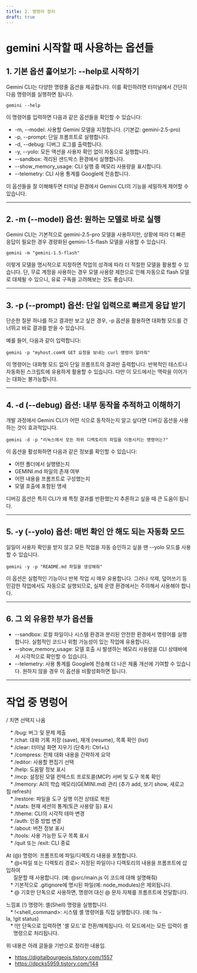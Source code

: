 ```yaml
---
title: 2. 명령어 정리
draft: true
---
```

# gemini 시작할 때 사용하는 옵션들

## 1. 기본 옵션 훑어보기: --help로 시작하기

Gemini CLI는 다양한 명령줄 옵션을 제공합니다. 이를 확인하려면 터미널에서 간단히 다음 명령어를 실행하면 됩니다.

```
gemini --help
```

이 명령어를 입력하면 다음과 같은 옵션들을 확인할 수 있습니다:

- -m, --model: 사용할 Gemini 모델을 지정합니다. (기본값: gemini-2.5-pro)
- -p, --prompt: 단일 프롬프트로 실행합니다.
- -d, --debug: 디버그 로그를 출력합니다.
- -y, --yolo: 모든 액션을 사용자 확인 없이 자동으로 실행합니다.
- --sandbox: 격리된 샌드박스 환경에서 실행합니다.
- --show_memory_usage: CLI 실행 중 메모리 사용량을 표시합니다.
- --telemetry: CLI 사용 통계를 Google에 전송합니다.

이 옵션들을 잘 이해해두면 터미널 환경에서 Gemini CLI의 기능을 세밀하게 제어할 수 있습니다.

---

## 2. -m (--model) 옵션: 원하는 모델로 바로 실행

Gemini CLI는 기본적으로 gemini-2.5-pro 모델을 사용하지만, 상황에 따라 더 빠른 응답이 필요한 경우 경량화된 gemini-1.5-flash 모델을 사용할 수 있습니다.

```
gemini -m "gemini-1.5-flash"
```

이렇게 모델을 명시적으로 지정하면 작업의 성격에 따라 더 적절한 모델을 활용할 수 있습니다. 단, 무료 계정을 사용하는 경우 모델 사용량 제한으로 인해 자동으로 flash 모델로 대체될 수 있으니, 유료 구독을 고려해보는 것도 좋습니다.

---

## 3. -p (--prompt) 옵션: 단일 입력으로 빠르게 응답 받기

단순한 질문 하나를 하고 결과만 보고 싶은 경우, -p 옵션을 활용하면 대화형 모드를 건너뛰고 바로 결과를 받을 수 있습니다.

예를 들어, 다음과 같이 입력합니다:

```
gemini -p "myhost.com에 GET 요청을 보내는 curl 명령어 알려줘"
```

이 명령어는 대화형 모드 없이 단일 프롬프트의 결과만 출력합니다. 반복적인 테스트나 자동화된 스크립트에 유용하게 활용할 수 있습니다. 다만 이 모드에서는 맥락을 이어가는 대화는 불가능합니다.

---

## 4. -d (--debug) 옵션: 내부 동작을 추적하고 이해하기

개발 과정에서 Gemini CLI가 어떤 식으로 동작하는지 알고 싶다면 디버깅 옵션을 사용하는 것이 효과적입니다.

```
gemini -d -p "리눅스에서 모든 하위 디렉토리의 파일을 이동시키는 명령어는?"
```

이 옵션을 활성화하면 다음과 같은 정보를 확인할 수 있습니다:

- 어떤 폴더에서 실행됐는지
- GEMINI.md 파일의 존재 여부
- 어떤 내용을 프롬프트로 구성했는지
- 모델 호출에 포함된 명세

디버깅 옵션은 특히 CLI가 왜 특정 결과를 반환했는지 추론하고 싶을 때 큰 도움이 됩니다.

---

## 5. -y (--yolo) 옵션: 매번 확인 안 해도 되는 자동화 모드

일일이 사용자 확인을 받지 않고 모든 작업을 자동 승인하고 싶을 땐 --yolo 모드를 사용할 수 있습니다.

```
gemini -y -p "README.md 파일을 생성해줘"
```

이 옵션은 실험적인 기능이나 반복 작업 시 매우 유용합니다. 그러나 삭제, 덮어쓰기 등 민감한 작업에서도 자동으로 실행되므로, 실제 운영 환경에서는 주의해서 사용해야 합니다.

---

## 6. 그 외 유용한 부가 옵션들

- --sandbox: 로컬 파일이나 시스템 환경과 분리된 안전한 환경에서 명령어를 실행합니다. 실험적인 코드나 위험 가능성이 있는 작업에 유용합니다.
- --show_memory_usage: 모델 호출 시 발생하는 메모리 사용량을 CLI 상태바에서 시각적으로 확인할 수 있습니다.
- --telemetry: 사용 통계를 Google에 전송해 더 나은 제품 개선에 기여할 수 있습니다. 원하지 않을 경우 이 옵션을 비활성화하면 됩니다.

---

# 작업 중 명렁어

/ 치면 선택지 나옴

   * /bug: 버그 및 문제 제출   
   * /chat: 대화 기록 저장 (save), 재개 (resume), 목록 확인 (list)   
   * /clear: 터미널 화면 지우기 (단축키: Ctrl+L)   
   * /compress: 전체 대화 내용을 간략하게 요약   
   * /editor: 사용할 편집기 선택   
   * /help: 도움말 정보 표시   
   * /mcp: 설정된 모델 컨텍스트 프로토콜(MCP) 서버 및 도구 목록 확인   
   * /memory: AI의 학습 메모리(GEMINI.md) 관리 (추가 add, 보기 show, 새로고침 refresh)   
   * /restore: 파일을 도구 실행 이전 상태로 복원   
   * /stats: 현재 세션의 통계(토큰 사용량 등) 표시   
   * /theme: CLI의 시각적 테마 변경   
   * /auth: 인증 방법 변경   
   * /about: 버전 정보 표시   
   * /tools: 사용 가능한 도구 목록 표시   
   * /quit 또는 /exit: CLI 종료

At (@) 명령어: 프롬프트에 파일/디렉토리 내용을 포함합니다.  
   * @<파일 또는 디렉토리 경로>: 지정된 파일이나 디렉토리의 내용을 프롬프트에 삽입하여   
     질문할 때 사용합니다. (예: @src/main.js 이 코드에 대해 설명해줘)   
   * 기본적으로 .gitignore에 명시된 파일(예: node_modules)은 제외됩니다.   
   * @ 기호만 단독으로 사용하면, 명령어 대신 @ 문자 자체를 프롬프트에 전달합니다.   
  
  
느낌표 (!) 명령어: 셸(Shell) 명령을 실행합니다.  
   * !<shell_command>: 시스템 셸 명령어를 직접 실행합니다. (예: !ls -la, !git status)   
   * !만 단독으로 입력하면 '셸 모드'로 전환/해제됩니다. 이 모드에서는 모든 입력이 셸   
     명령으로 처리됩니다.



위 내용은 아래 글들을 기반으로 정리한 내용임.
- https://digitalbourgeois.tistory.com/1557
- https://dpcks5959.tistory.com/144